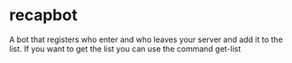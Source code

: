 # recapbot
 A bot that registers who enter and who leaves your server and add it to the list. If you want to get the list you can use the command get-list
